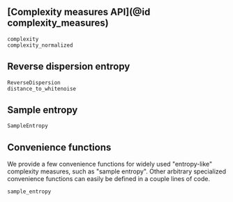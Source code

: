 ## [Complexity measures API](@id complexity_measures)

```@docs
complexity
complexity_normalized
```

## Reverse dispersion entropy

```@docs
ReverseDispersion
distance_to_whitenoise
```

## Sample entropy

```@docs
SampleEntropy
```

## Convenience functions

We provide a few convenience functions for widely used "entropy-like" complexity measures, such as "sample entropy". Other arbitrary specialized convenience functions can easily be defined in a couple lines of code.

```@docs
sample_entropy
```
